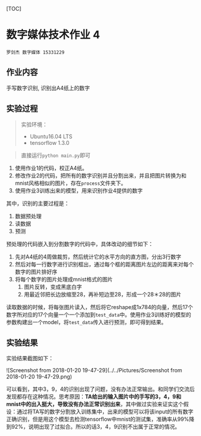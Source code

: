 [TOC]

# 数字媒体技术作业 4

`罗剑杰 数字媒体 15331229`



## 作业内容

手写数字识别, 识别出A4纸上的数字



## 实验过程

> 实验环境：
>
> - Ubuntu16.04 LTS
> - tensorflow 1.3.0



> 直接运行`python main.py`即可



1. 使用作业1的代码，校正A4纸。
2. 修改作业2的代码，把所有的数字识别并且分割出来，并且把图片转换为和mnist风格相似的图片，存在`process`文件夹下。
3. 使用作业3训练出来的模型，用来识别作业4提供的数字



其中，识别的主要过程是：

1. 数据预处理
2. 读数据
3. 预测



预处理的代码嵌入到分割数字的代码中，具体改动的细节如下：

1. 先对A4纸的4周做裁剪，然后统计它的水平方向的直方图，分出3行数字
2. 然后对每一行数字进行识别框出，通过每个框的距离图片左边的距离来对每个数字的图片排好序
3. 将每个数字的图片处理成mnist格式的图片
   1. 图片反转，变成黑底白字
   2. 用最近邻把长边放缩至28，再补短边至28，形成一个28＊28的图片





读取数据的时候，将每张图片读入，然后将它reshape成1x784的向量，然后17个数字所对应的17个向量一个一个添加到`test_data`中。使用作业3训练好的模型的参数构建出一个model，将`test_data`传入进行预测，即可得到结果。



## 实验结果

实验结果截图如下：

![Screenshot from 2018-01-20 19-47-29](../../Pictures/Screenshot from 2018-01-20 19-47-29.png)

可以看到，其中3，9，4的识别出现了问题，没有办法正常输出。和同学们交流后发现都存在这种情况。思考原因：**TA给出的输入图片中的手写的3，4，9和mnist中的出入挺大，导致没有办法正常识别出来**，其中做过实验来证实这个假设：通过将TA写的数字分割放入训练集中，出来的模型可以将该input的所有数字正确识别，但是用这个模型去检测tensorflow中mnist的测试集，准确率从99%降到92%，说明出现了过拟合。所以的话3，4，9识别不出属于正常的情况。